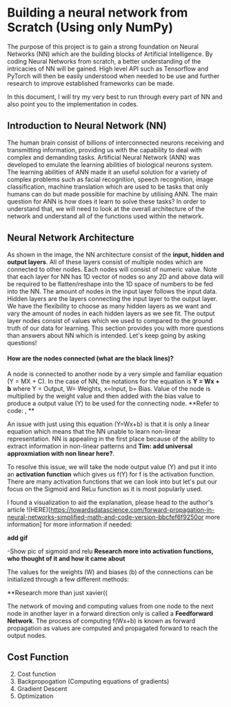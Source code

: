 # Building a neural network from Scratch (Using only NumPy)

The purpose of this project is to gain a strong foundation on Neural Networks (NN) which are the building blocks of Artificial Intelligence. By coding Neural Networks from scratch, a better understanding of the intricacies of NN will be gained. High level API such as Tensorflow and PyTorch will then be easily understood when needed to be use and further research to improve established frameworks can be made.

In this document, I will try my very best to run through every part of NN and also point you to the implementation in codes.

## Introduction to Neural Network (NN)

The human brain consist of billions of interconnected neurons receiving and transmitting information, providing us with the capability to deal with complex and demanding tasks. Artificial Neural Network (ANN) was developed to emulate the learning abilities of biological neurons system. The learning abilities of ANN made it an useful solution for a variety of complex problems such as facial recognition, speech recognition, image classification, machine translation which are used to be tasks that only humans can do but made possible for machine by utilising ANN. The main question for ANN is how does it learn to solve these tasks? In order to understand that, we will need to look at the overall architecture of the network and understand all of the functions used within the network.

## Neural Network Architecture

As shown in the image, the NN architecture consist of the **input, hidden and output layers**. All of these layers consist of multiple nodes which are connected to other nodes. Each nodes will consist of numeric value. Note that each layer for NN has 1D vector of nodes so any 2D and above data will be required to be flatten/reshape into the 1D space of numbers to be fed into the NN. The amount of nodes in the input layer follows the input data. Hidden layers are the layers connecting the input layer to the output layer. We have the flexibility to choose as many hidden layers as we want and vary the amount of nodes in each hidden layers as we see fit. The output layer nodes consist of values which we used to compared to the ground truth of our data for learning. This section provides you with more questions than answers about NN which is intended. Let's keep going by asking questions!

#### How are the nodes connected (what are the black lines)?

A node is connected to another node by a very simple and familiar equation (Y = MX + C). In the case of NN, the notations for the equation is **Y = Wx + b**  where  Y = Output, W= Weights, x=Input, b= Bias. Value of the node is multiplied by the weight value and then added with the bias value to produce a output value (Y) to be used for the connecting node. **Refer to code: , **

An issue with just using this equation (Y=Wx+b) is that it is only a linear equation which means that the NN unable to learn non-linear representation. NN is appealing in the first place because of the ability to extract information in non-linear patterns and **Tim: add universal approxmiation with non linear here?**.

To resolve this issue, we will take the node output value (Y) and put it into an **activation function** which gives us f(Y) for f is the activation function. There are many activation functions that we can look into but let's put our focus on the Sigmoid and ReLu function as it is most popularly used.


I found a visualization to aid the explanation, please head to the author's article !(HERE)[https://towardsdatascience.com/forward-propagation-in-neural-networks-simplified-math-and-code-version-bbcfef6f9250or more information] for more information if needed:

**add gif**


-Show pic of sigmoid and relu
**Research more into activation functions, who thought of it and how it came about**



The values for the weights (W) and biases (b) of the connections can be initialized through a few different methods:

**Research more than just xavier((

The network of moving and computing values from one node to the next node in another layer in a forward direction only is called a **Feedforward Network**. The process of computing f(Wx+b) is known as forward propagation as values are computed and propagated forward to reach the output nodes.




## Cost Function


 2. Cost function
 3. Backpropogation (Computing equations of gradients)
 4. Gradient Descent 
 5. Optimization

